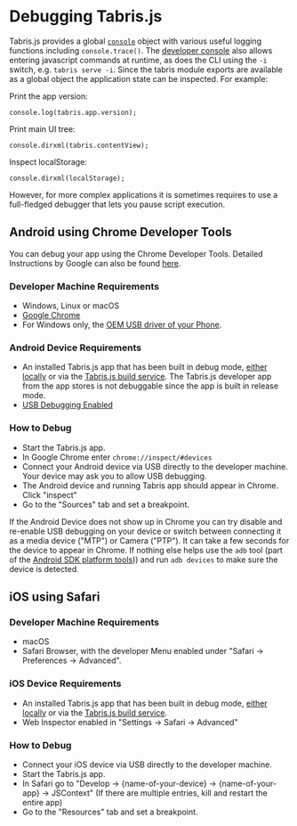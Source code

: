 ---
---
# Debugging Tabris.js

Tabris.js provides a global [`console`](./api/console.md) object with various useful logging functions including `console.trace()`. The [developer console](./developer-app.md#the-developer-console) also allows entering javascript commands at runtime, as does the CLI using the `-i` switch, e.g. `tabris serve -i`. Since the tabris module exports are available as a global object the application state can be inspected. For example:

Print the app version:
```
console.log(tabris.app.version);
```

Print main UI tree:
```
console.dirxml(tabris.contentView);
```

Inspect localStorage:
```
console.dirxml(localStorage);
```


However, for more complex applications it is sometimes requires to use a full-fledged debugger that lets you pause script execution.

## Android using Chrome Developer Tools

You can debug your app using the Chrome Developer Tools. Detailed Instructions by Google can also be found [here](https://developers.google.com/web/tools/chrome-devtools/remote-debugging/).

### Developer Machine Requirements
* Windows, Linux or macOS
* [Google Chrome](https://www.google.com/chrome/browser/desktop/index.html)
* For Windows only, the [OEM USB driver of your Phone](https://developer.android.com/tools/extras/oem-usb.html).

### Android Device Requirements
* An installed Tabris.js app that has been built in debug mode, [either locally](./build.md#local-build) or via the [Tabris.js build service](./build.md#build-service).  The Tabris.js developer app from the app stores is not debuggable since the app is built in release mode.
* [USB Debugging Enabled](https://developer.android.com/studio/debug/dev-options.html)

### How to Debug
* Start the Tabris.js app.
* In Google Chrome enter `chrome://inspect/#devices`
* Connect your Android device via USB directly to the developer machine. Your device may ask you to allow USB debugging.
* The Android device and running Tabris app should appear in Chrome. Click "inspect"
* Go to the "Sources" tab and set a breakpoint.

If the Android Device does not show up in Chrome you can try disable and re-enable USB debugging on your device or switch between connecting it as a media device ("MTP") or Camera ("PTP"). It can take a few seconds for the device to appear in Chrome. If nothing else helps use the `adb` tool (part of the [Android SDK platform tools](https://developer.android.com/studio/releases/platform-tools.html))) and run `adb devices` to make sure the device is detected.


## iOS using Safari

### Developer Machine Requirements
* macOS
* Safari Browser, with the developer Menu enabled under "Safari -> Preferences -> Advanced".

### iOS Device Requirements
* An installed Tabris.js app that has been built in debug mode, [either locally](./build.md#local-build) or via the [Tabris.js build service](./build.md#build-service).
* Web Inspector enabled in "Settings -> Safari -> Advanced"

### How to Debug
* Connect your iOS device via USB directly to the developer machine.
* Start the Tabris.js app.
* In Safari go to "Develop -> \{name-of-your-device} -> \{name-of-your-app} -> JSContext" (If there are multiple entries, kill and restart the entire app)
* Go to the "Resources" tab and set a breakpoint.
